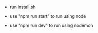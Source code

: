 - run install.sh

- use "npm run start" to run using node

- use "npm run dev" to run using nodemon
